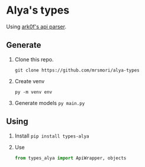 # Alya's types
Using [ark0f's api parser](https://github.com/ark0f/tg-bot-api).


## Generate
1. Clone this repo.

    ```git clone https://github.com/mrsmori/alya-types```

2. Create venv

    ```py -m venv env```

3. Generate models
    ```py main.py```

## Using

1. Install
    ```pip install types-alya```

2. Use
    ```python 
    from types_alya import ApiWrapper, objects
    ```